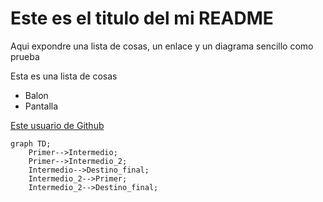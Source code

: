# Este es el titulo del mi **README**

Aqui expondre una lista de cosas, un enlace y un diagrama sencillo como prueba

Esta es una lista de cosas

- Balon
- Pantalla

[Este usuario de Github](https://github.com/Mestosc)
```mermaid
graph TD;
    Primer-->Intermedio;
    Primer-->Intermedio_2;
    Intermedio-->Destino_final;
    Intermedio_2-->Primer;
    Intermedio_2-->Destino_final;
```
